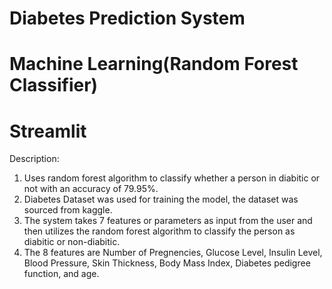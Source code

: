 # Diabetes Prediction System
# Machine Learning(Random Forest Classifier)
# Streamlit

Description:
1. Uses random forest algorithm to classify whether a person in diabitic or not with an accuracy of 79.95%.
2. Diabetes Dataset was used for training the model, the dataset was sourced from kaggle.
3. The system takes 7 features or parameters as input from the user and then utilizes the random forest algorithm to classify the person as diabitic or non-diabitic.
4. The 8 features are Number of Pregnencies, Glucose Level, Insulin Level, Blood Pressure, Skin Thickness, Body Mass Index, Diabetes pedigree function, and age.
